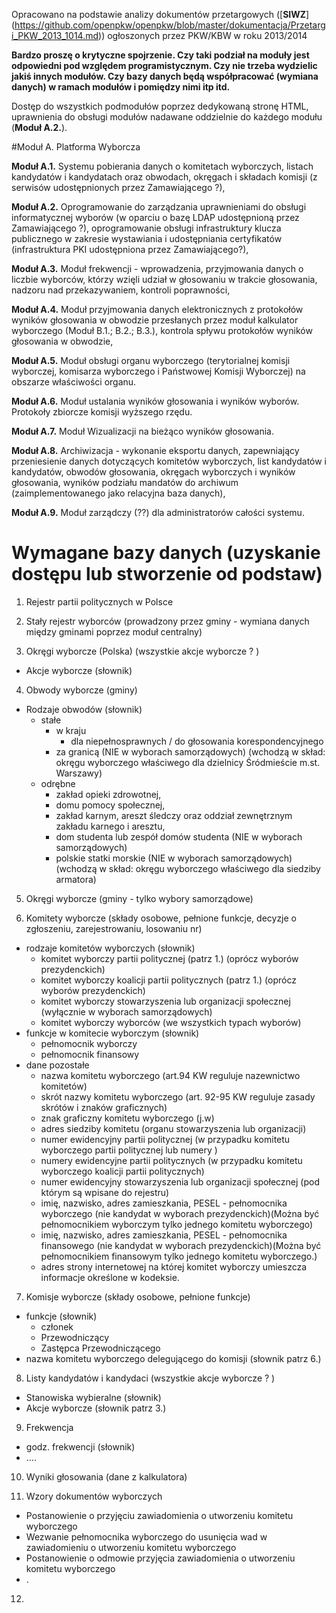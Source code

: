 Opracowano na podstawie analizy dokumentów przetargowych ([**SIWZ**] (https://github.com/openpkw/openpkw/blob/master/dokumentacja/Przetargi_PKW_2013_1014.md)) ogłoszonych przez PKW/KBW w roku 2013/2014

**Bardzo proszę o krytyczne spojrzenie. Czy taki podział na moduły jest odpowiedni pod względem programistycznym. Czy nie trzeba wydzielic jakiś innych modułów. Czy bazy danych będą współpracować (wymiana danych) w ramach modułów i pomiędzy nimi itp itd.**


Dostęp do wszystkich podmodułów poprzez dedykowaną stronę HTML, uprawnienia do obsługi modułów nadawane oddzielnie do każdego modułu (**Moduł A.2.**).

#Moduł A. Platforma Wyborcza

**Moduł A.1.** Systemu pobierania danych o komitetach wyborczych, listach kandydatów i kandydatach oraz obwodach, okręgach i składach komisji (z serwisów udostępnionych przez Zamawiającego ?),

**Moduł A.2.** Oprogramowanie do zarządzania uprawnieniami do obsługi informatycznej wyborów (w oparciu o bazę LDAP udostępnioną przez Zamawiającego ?), oprogramowanie obsługi infrastruktury klucza publicznego w zakresie wystawiania i udostępniania certyfikatów (infrastruktura PKI udostępniona przez Zamawiającego?),

**Moduł A.3.** Moduł frekwencji - wprowadzenia, przyjmowania danych o liczbie wyborców, którzy wzięli udział w głosowaniu w trakcie głosowania, nadzoru nad przekazywaniem, kontroli poprawności,

**Moduł A.4.** Moduł przyjmowania danych elektronicznych z protokołów wyników głosowania w obwodzie przesłanych przez moduł kalkulator wyborczego (Moduł B.1.; B.2.; B.3.), kontrola spływu protokołów wyników głosowania w obwodzie,

**Moduł A.5.** Moduł obsługi organu wyborczego (terytorialnej komisji wyborczej, komisarza wyborczego i Państwowej Komisji Wyborczej) na obszarze właściwości organu.   

**Moduł A.6.** Moduł ustalania wyników głosowania i wyników wyborów. Protokoły zbiorcze komisji wyższego rzędu.  

**Moduł A.7.** Moduł Wizualizacji na bieżąco wyników głosowania.  

**Moduł A.8.** Archiwizacja - wykonanie eksportu danych, zapewniający przeniesienie danych dotyczących komitetów wyborczych, list kandydatów i kandydatów, obwodów głosowania, okręgach wyborczych i wyników głosowania, wyników podziału mandatów do archiwum (zaimplementowanego jako relacyjna baza danych),

**Moduł A.9.** Moduł zarządczy (??) dla administratorów całości systemu.

# Wymagane bazy danych (uzyskanie dostępu lub stworzenie od podstaw)  

 1. Rejestr partii politycznych w Polsce  

 2. Stały rejestr wyborców (prowadzony przez gminy - wymiana danych między gminami poprzez moduł centralny)  

 3. Okręgi wyborcze (Polska) (wszystkie akcje wyborcze ? )  
  - Akcje wyborcze (słownik)

 4. Obwody wyborcze (gminy)  
  - Rodzaje obwodów (słownik)
    - stałe
      - w kraju
        - dla niepełnosprawnych / do głosowania korespondencyjnego  
      - za granicą (NIE w wyborach samorządowych) (wchodzą w skład: okręgu wyborczego właściwego dla dzielnicy Śródmieście m.st. Warszawy)  
    - odrębne
      - zakład opieki zdrowotnej,  
      - domu pomocy społecznej,  
      - zakład karnym, areszt śledczy oraz oddział zewnętrznym zakładu karnego i aresztu,  
      - dom studenta lub zespół domów studenta (NIE w wyborach samorządowych)   
      - polskie statki morskie (NIE w wyborach samorządowych) (wchodzą w skład: okręgu wyborczego właściwego dla siedziby armatora) 

 5. Okręgi wyborcze (gminy - tylko wybory samorządowe)  

 6. Komitety wyborcze (składy osobowe, pełnione funkcje, decyzje o zgłoszeniu, zarejestrowaniu, losowaniu nr)  
  - rodzaje komitetów wyborczych (słownik)
    - komitet wyborczy partii politycznej (patrz 1.) (oprócz wyborów prezydenckich)
    - komitet wyborczy koalicji partii politycznych (patrz 1.) (oprócz wyborów prezydenckich)
    - komitet wyborczy stowarzyszenia lub organizacji społecznej (wyłącznie w wyborach samorządowych)
    - komitet wyborczy wyborców (we wszystkich typach wyborów)
  - funkcje w komitecie wyborczym (słownik)
    - pełnomocnik wyborczy 
    - pełnomocnik finansowy 
  - dane pozostałe
    - nazwa komitetu wyborczego (art.94 KW reguluje nazewnictwo komitetów)
    - skrót nazwy komitetu wyborczego (art. 92-95 KW reguluje zasady skrótów i znaków graficznych)
    - znak graficzny komitetu wyborczego (j.w)
    - adres siedziby komitetu (organu stowarzyszenia lub organizacji)
    - numer ewidencyjny partii politycznej (w przypadku komitetu wyborczego partii politycznej lub numery )
    - numery ewidencyjne partii politycznych (w przypadku komitetu wyborczego koalicji partii politycznych)
    - numer ewidencyjny stowarzyszenia lub organizacji społecznej (pod którym są wpisane do rejestru)
    - imię, nazwisko, adres zamieszkania, PESEL - pełnomocnika wyborczego (nie kandydat w wyborach prezydenckich)(Można być pełnomocnikiem wyborczym tylko jednego komitetu wyborczego)
    - imię, nazwisko, adres zamieszkania, PESEL - pełnomocnika finansowego (nie kandydat w wyborach prezydenckich)(Można być pełnomocnikiem finansowym tylko jednego komitetu wyborczego.)  
    - adres strony internetowej na której komitet wyborczy umieszcza informacje określone w kodeksie.

 7. Komisje wyborcze (składy osobowe, pełnione funkcje)  
  - funkcje (słownik)
    - członek
    - Przewodniczący
    - Zastępca Przewodniczącego
  - nazwa komitetu wyborczego delegującego do komisji (słownik patrz 6.)

 8. Listy kandydatów i kandydaci (wszystkie akcje wyborcze ? )  
  -  Stanowiska wybieralne (słownik)  
  -  Akcje wyborcze (słownik patrz 3.)

 9. Frekwencja
  - godz. frekwencji (słownik)  
  - ....  

 10. Wyniki głosowania (dane z kalkulatora)  

 11. Wzory dokumentów wyborczych  
  - Postanowienie o przyjęciu zawiadomienia o utworzeniu komitetu wyborczego  
  - Wezwanie pełnomocnika wyborczego do usunięcia wad w zawiadomieniu o utworzeniu komitetu wyborczego  
  - Postanowienie o odmowie przyjęcia zawiadomienia o utworzeniu komitetu wyborczego  
  - .  

12. 
